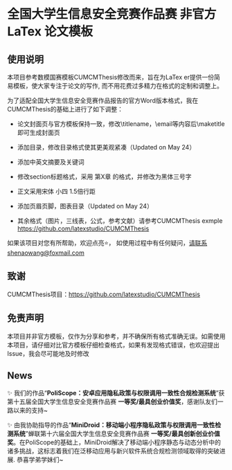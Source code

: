 
# 全国大学生信息安全竞赛作品赛 非官方 LaTex 论文模板 

## 使用说明

本项目参考数模国赛模板CUMCMThesis修改而来，旨在为LaTex er提供一份简易模板，使大家专注于论文的写作, 而不用花费过多精力在格式的定制和调整上。

为了适配全国大学生信息安全竞赛作品报告的官方Word版本格式，我在CUMCMThesis的基础上进行了如下调整：

- 论文封面页与官方模板保持一致，修改\titlename，\email等内容后\maketitle即可生成封面页

- 添加目录，修改目录格式使其更美观紧凑（Updated on May 24）

- 添加中英文摘要及关键词

- 修改section标题格式，采用 第X章 的格式，并修改为黑体三号字

- 正文采用宋体 小四 1.5倍行距

- 添加页眉页脚，图表目录（Updated on May 24）

- 其余格式（图片，三线表，公式，参考文献）请参考CUMCMThesis exmple https://github.com/latexstudio/CUMCMThesis

如果该项目对您有所帮助，欢迎点亮:star:， 如使用过程中有任何疑问，请联系shenaowang@foxmail.com

## 致谢

CUMCMThesis项目：https://github.com/latexstudio/CUMCMThesis

## 免责声明

本项目并非官方模板，仅作为分享和参考，并不确保所有格式准确无误。如需使用本项目，请仔细对比官方模板仔细检查格式，如果有发现格式错误，也欢迎提出Issue，我会尽可能地及时修改

## News

:sparkles: 我们的作品“**PoliScope：安卓应用隐私政策与权限调用一致性合规检测系统**”获第十五届全国大学生信息安全竞赛作品赛 **一等奖/最具创业价值奖**，感谢队友们一路以来的支持~

:sparkles: 由我协助指导的作品“**MiniDroid：移动端小程序隐私政策与权限调用一致性检测系统**”蝉联第十六届全国大学生信息安全竞赛作品赛 **一等奖/最具创新创业价值奖**。在PoliScope的基础上，MiniDroid解决了移动端小程序静态与动态分析中的诸多挑战，这标志着我们在泛移动应用与新兴软件系统合规检测领域取得的突破进展. 恭喜学弟学妹们~

